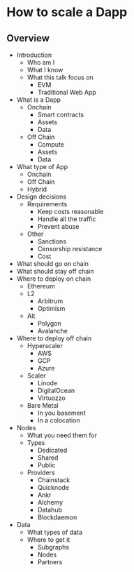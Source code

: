 # How to scale a Dapp

## Overview
- Introduction
	- Who am I
	- What I know
	- What this talk focus on
		- EVM
		- Traditional Web App
- What is a Dapp
	- Onchain
		- Smart contracts
		- Assets
		- Data
	- Off Chain
		- Compute
		- Assets
		- Data
- What type of App
	- Onchain
	- Off Chain
	- Hybrid
- Design decisions
	- Requirements
		- Keep costs reasonable
		- Handle all the traffic
		- Prevent abuse
	- Other
		- Sanctions
		- Censorship resistance
		- Cost
- What should go on chain
- What should stay off chain
- Where to deploy on chain
	- Ethereum
	- L2
		- Arbitrum
		- Optimism
	- Alt
		- Polygon
		- Avalanche
- Where to deploy off chain
	- Hyperscaler
		- AWS
		- GCP
		- Azure
	- Scaler
		- Linode
		- DigitalOcean
		- Virtuozzo
	- Bare Metal
		- In you basement
		- In a colocation
- Nodes
	- What you need them for
	- Types
		- Dedicated
		- Shared
		- Public
	- Providers
		- Chainstack
		- Quicknode
		- Ankr
		- Alchemy
		- Datahub
		- Blockdaemon
- Data
	- What types of data
	- Where to get it
		- Subgraphs
		- Nodes
		- Partners